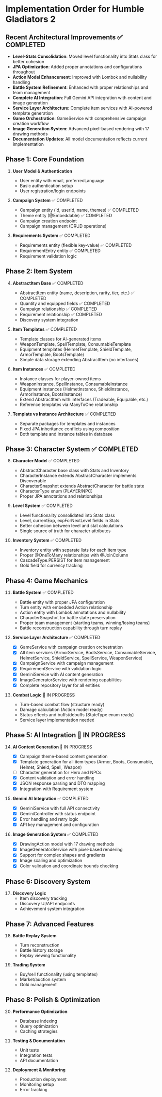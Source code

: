# Implementation Order for Humble Gladiators 2

## Recent Architectural Improvements ✅ COMPLETED

- **Level-Stats Consolidation**: Moved level functionality into Stats class for better cohesion
- **JPA Optimization**: Added proper annotations and configurations throughout
- **Action Model Enhancement**: Improved with Lombok and nullability handling
- **Battle System Refinement**: Enhanced with proper relationships and team management
- **Complete AI Integration**: Full Gemini API integration with content and image generation
- **Service Layer Architecture**: Complete item services with AI-powered template generation
- **Game Orchestration**: GameService with comprehensive campaign creation workflow
- **Image Generation System**: Advanced pixel-based rendering with 17 drawing methods
- **Documentation Updates**: All model documentation reflects current implementation

## Phase 1: Core Foundation

1. **User Model & Authentication**

   - User entity with email, preferredLanguage
   - Basic authentication setup
   - User registration/login endpoints

2. **Campaign System** ✅ COMPLETED

   - Campaign entity (id, userId, name, themes) ✅ COMPLETED
   - Theme entity (@Embeddable) ✅ COMPLETED
   - Campaign creation endpoint
   - Campaign management (CRUD operations)

3. **Requirements System** ✅ COMPLETED
   - Requirements entity (flexible key-value) ✅ COMPLETED
   - RequirementEntry entity ✅ COMPLETED
   - Requirement validation logic

## Phase 2: Item System

4. **AbstractItem Base** ✅ COMPLETED

   - AbstractItem entity (name, description, rarity, tier, etc.) ✅ COMPLETED
   - Quantity and equipped fields ✅ COMPLETED
   - Campaign relationship ✅ COMPLETED
   - Requirement relationship ✅ COMPLETED
   - Discovery system integration

5. **Item Templates** ✅ COMPLETED

   - Template classes for AI-generated items
   - WeaponTemplate, SpellTemplate, ConsumableTemplate
   - Equipment templates (HelmetTemplate, ShieldTemplate, ArmorTemplate, BootsTemplate)
   - Simple data storage extending AbstractItem (no interfaces)

6. **Item Instances** ✅ COMPLETED

   - Instance classes for player-owned items
   - WeaponInstance, SpellInstance, ConsumableInstance
   - Equipment instances (HelmetInstance, ShieldInstance, ArmorInstance, BootsInstance)
   - Extend AbstractItem with interfaces (Tradeable, Equipable, etc.)
   - Reference templates via ManyToOne relationship

7. **Template vs Instance Architecture** ✅ COMPLETED
   - Separate packages for templates and instances
   - Fixed JPA inheritance conflicts using composition
   - Both template and instance tables in database

## Phase 3: Character System ✅ COMPLETED

8. **Character Model** ✅ COMPLETED

   - AbstractCharacter base class with Stats and Inventory
   - CharacterInstance extends AbstractCharacter implements Discoverable
   - CharacterSnapshot extends AbstractCharacter for battle state
   - CharacterType enum (PLAYER/NPC)
   - Proper JPA annotations and relationships

9. **Level System** ✅ COMPLETED

   - Level functionality consolidated into Stats class
   - Level, currentExp, expForNextLevel fields in Stats
   - Better cohesion between level and stat calculations
   - Single source of truth for character attributes

10. **Inventory System** ✅ COMPLETED
    - Inventory entity with separate lists for each item type
    - Proper @OneToMany relationships with @JoinColumn
    - CascadeType.PERSIST for item management
    - Gold field for currency tracking

## Phase 4: Game Mechanics

11. **Battle System** ✅ COMPLETED

    - Battle entity with proper JPA configuration
    - Turn entity with embedded Action relationship
    - Action entity with Lombok annotations and nullability
    - CharacterSnapshot for battle state preservation
    - Proper team management (starting teams, winning/losing teams)
    - Battle reconstruction capability through turn replay

12. **Service Layer Architecture** ✅ COMPLETED

    - [x] GameService with campaign creation orchestration
    - [x] All item services (ArmorService, BootsService, ConsumableService, HelmetService, ShieldService, SpellService, WeaponService)
    - [x] CampaignService with campaign management
    - [x] RequirementService with validation logic
    - [x] GeminiService with AI content generation
    - [x] ImageGeneratorService with rendering capabilities
    - [x] Complete repository layer for all entities

13. **Combat Logic** 🔄 IN PROGRESS
    - Turn-based combat flow (structure ready)
    - Damage calculation (Action model ready)
    - Status effects and buffs/debuffs (StateType enum ready)
    - Service layer implementation needed

## Phase 5: AI Integration 🔄 IN PROGRESS

14. **AI Content Generation** 🔄 IN PROGRESS

    - [x] Campaign theme-based content generation
    - [x] Template generation for all item types (Armor, Boots, Consumable, Helmet, Shield, Spell, Weapon)
    - [ ] Character generation for Hero and NPCs
    - [x] Content validation and error handling
    - [x] JSON response parsing and DTO mapping
    - [x] Integration with Requirement system

15. **Gemini AI Integration** ✅ COMPLETED

    - [x] GeminiService with full API connectivity
    - [x] GeminiController with status endpoint
    - [x] Error handling and retry logic
    - [x] API key management and configuration

16. **Image Generation System** ✅ COMPLETED
    - [x] DrawingAction model with 17 drawing methods
    - [x] ImageGeneratorService with pixel-based rendering
    - [x] Support for complex shapes and gradients
    - [x] Image scaling and optimization
    - [x] Color validation and coordinate bounds checking

## Phase 6: Discovery System

17. **Discovery Logic**
    - Item discovery tracking
    - Discovery UI/API endpoints
    - Achievement system integration

## Phase 7: Advanced Features

18. **Battle Replay System**

    - Turn reconstruction
    - Battle history storage
    - Replay viewing functionality

19. **Trading System**
    - Buy/sell functionality (using templates)
    - Market/auction system
    - Gold management

## Phase 8: Polish & Optimization

20. **Performance Optimization**

    - Database indexing
    - Query optimization
    - Caching strategies

21. **Testing & Documentation**

    - Unit tests
    - Integration tests
    - API documentation

22. **Deployment & Monitoring**
    - Production deployment
    - Monitoring setup
    - Error tracking
